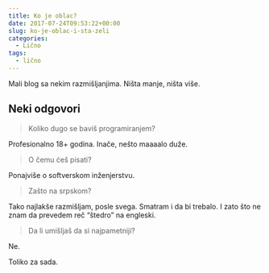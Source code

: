 ```yaml
---
title: Ko je oblac?
date: 2017-07-24T09:53:22+00:00
slug: ko-je-oblac-i-sta-zeli
categories:
  - Lično
tags:
  - lično
---
```


Mali blog sa nekim razmišljanjima. Ništa manje, ništa više.

## Neki odgovori

> Koliko dugo se baviš programiranjem?

Profesionalno 18+ godina. Inače, nešto maaaalo duže.

> O čemu ćeš pisati?

Ponajviše o softverskom inženjerstvu.

> Zašto na srpskom?

Tako najlakše razmišljam, posle svega. Smatram i da bi trebalo. I zato što ne znam da prevedem reč “štedro” na engleski.

> Da li umišljaš da si najpametniji?

Ne.

Toliko za sada.
